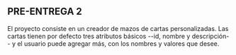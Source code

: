 PRE-ENTREGA 2
---
El proyecto consiste en un creador de mazos de cartas personalizadas. Las cartas tienen por defecto tres atributos básicos --id, nombre y descripción-- y el usuario puede agregar más, con los nombres y valores que desee.